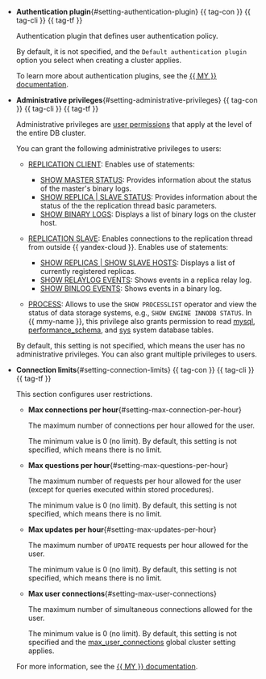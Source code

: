 - **Authentication plugin**{#setting-authentication-plugin} {{ tag-con }} {{ tag-cli }} {{ tag-tf }}

  Authentication plugin that defines user authentication policy.

  By default, it is not specified, and the `Default authentication plugin` option you select when creating a cluster applies.

  To learn more about authentication plugins, see the [{{ MY }} documentation](https://dev.mysql.com/doc/refman/8.0/en/pluggable-authentication.html).

- **Administrative privileges**{#setting-administrative-privileges} {{ tag-con }} {{ tag-cli }} {{ tag-tf }}

  Administrative privileges are [user permissions](../../managed-mysql/concepts/user-rights.md) that apply at the level of the entire DB cluster.

  You can grant the following administrative privileges to users:

  - [REPLICATION CLIENT](https://dev.mysql.com/doc/refman/8.0/en/privileges-provided.html#priv_replication-client): Enables use of statements:

     - [SHOW MASTER STATUS](https://dev.mysql.com/doc/refman/8.0/en/show-master-status.html): Provides information about the status of the master's binary logs.
     - [SHOW REPLICA | SLAVE STATUS](https://dev.mysql.com/doc/refman/8.0/en/show-replica-status.html): Provides information about the status of the the replication thread basic parameters.
     - [SHOW BINARY LOGS](https://dev.mysql.com/doc/refman/8.0/en/show-binary-logs.html): Displays a list of binary logs on the cluster host.

  - [REPLICATION SLAVE](https://dev.mysql.com/doc/refman/8.0/en/privileges-provided.html#priv_replication-slave): Enables connections to the replication thread from outside {{ yandex-cloud }}. Enables use of statements:

     - [SHOW REPLICAS | SHOW SLAVE HOSTS](https://dev.mysql.com/doc/refman/8.0/en/show-replicas.html): Displays a list of currently registered replicas.
     - [SHOW RELAYLOG EVENTS](https://dev.mysql.com/doc/refman/8.0/en/show-relaylog-events.html): Shows events in a replica relay log.
     - [SHOW BINLOG EVENTS](https://dev.mysql.com/doc/refman/8.0/en/show-binlog-events.html): Shows events in a binary log.

  - [PROCESS](https://dev.mysql.com/doc/refman/8.0/en/privileges-provided.html#priv_process): Allows to use the `SHOW PROCESSLIST` operator and view the status of data storage systems, e.g., `SHOW ENGINE INNODB STATUS`. In {{ mmy-name }}, this privilege also grants permission to read [mysql](https://dev.mysql.com/doc/refman/8.0/en/system-schema.html), [performance_schema](https://dev.mysql.com/doc/refman/8.0/en/performance-schema.html), and [sys](https://dev.mysql.com/doc/refman/8.0/en/sys-schema.html) system database tables.

  By default, this setting is not specified, which means the user has no administrative privileges. You can also grant multiple privileges to users.

- **Connection limits**{#setting-connection-limits} {{ tag-con }} {{ tag-cli }} {{ tag-tf }}

  This section configures user restrictions.

  - **Max connections per hour**{#setting-max-connection-per-hour}

    The maximum number of connections per hour allowed for the user.

    The minimum value is 0 (no limit).
    By default, this setting is not specified, which means there is no limit.

  - **Max questions per hour**{#setting-max-questions-per-hour}

    The maximum number of requests per hour allowed for the user (except for queries executed within stored procedures).

    The minimum value is 0 (no limit).
    By default, this setting is not specified, which means there is no limit.

  - **Max updates per hour**{#setting-max-updates-per-hour}

    The maximum number of `UPDATE` requests per hour allowed for the user.

    The minimum value is 0 (no limit).
    By default, this setting is not specified, which means there is no limit.

  - **Max user connections**{#setting-max-user-connections}

    The maximum number of simultaneous connections allowed for the user.

    The minimum value is 0 (no limit).
    By default, this setting is not specified and the [max_user_connections](https://dev.mysql.com/doc/refman/8.0/en/server-system-variables.html#sysvar_max_user_connections) global cluster setting applies.

  For more information, see the [{{ MY }} documentation](https://dev.mysql.com/doc/refman/8.0/en/user-resources.html).

